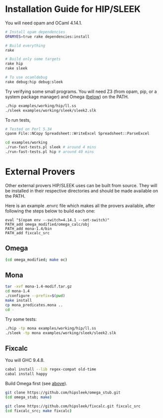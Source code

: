 
# Installation Guide for HIP/SLEEK

You will need opam and OCaml 4.14.1.

```sh
# Install opam dependencies
OPAMYES=true rake dependencies:install

# Build everything
rake

# Build only some targets
rake hip
rake sleek

# To use ocamldebug
rake debug:hip debug:sleek
```

Try verifying some small programs.
You will need Z3 (from opam, pip, or a system package manager) and Omega ([below](#omega)) on the PATH.

```sh
./hip examples/working/hip/ll.ss
./sleek examples/working/sleek/sleek2.slk
```

To run tests,

```sh
# Tested on Perl 5.34
cpanm File::NCopy Spreadsheet::WriteExcel Spreadsheet::ParseExcel

cd examples/working
./run-fast-tests.pl sleek # around 4 mins
./run-fast-tests.pl hip # around 40 mins
```

# External Provers

Other external provers HIP/SLEEK uses can be built from source.
They will be installed in their respective directories and should be made available on the PATH.

Here is an example .envrc file which makes all the provers available, after following the steps below to build each one:

```envrc
eval "$(opam env --switch=4.14.1 --set-switch)"
PATH_add omega_modified/omega_calc/obj
PATH_add mona-1.4/bin
PATH_add fixcalc_src
```

## Omega

```sh
(cd omega_modified; make oc)
```

## Mona

```sh
tar -xvf mona-1.4-modif.tar.gz
cd mona-1.4
./configure --prefix=$(pwd)
make install
cp mona_predicates.mona ..
cd -
```

Try some tests:

```sh
./hip -tp mona examples/working/hip/ll.ss
./sleek -tp mona examples/working/sleek/sleek2.slk
```

## Fixcalc

You will GHC 9.4.8.

```sh
cabal install --lib regex-compat old-time
cabal install happy
```

Build Omega first (see [above](#omega)).

```sh
git clone https://github.com/hipsleek/omega_stub.git
(cd omega_stub; make)

git clone https://github.com/hipsleek/fixcalc.git fixcalc_src
(cd fixcalc_src; make fixcalc)
```